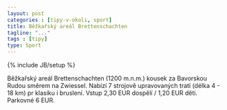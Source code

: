 ```yaml
---
layout: post
categories : [tipy-v-okoli, sport]
title: Běžkařský areál Brettenschachten
tagline: "..."
tags : [tipy]
type: Sport
---
```

{% include JB/setup %}

Běžkařský areál Brettenschachten (1200 m.n.m.) kousek za Bavorskou Rudou směrem na Zwiessel. Nabízí 7 strojově upravovaných tratí (délka 4 - 18 km) pr klasiku i bruslení. Vstup 2,30 EUR dospělí / 1,20 EUR děti. Parkovné 6 EUR.
